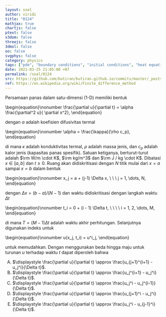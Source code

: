 ```yaml
---
layout: soal
author: viridi
title: "0124"
mathjax: true
chartjs: false
ptext: false
x3dom: false
threejs: false
3dmol: false
oo: false
svgphys: false
category: physics
tags: ["pde", "boundary conditions", "initial conditions", "heat equation", "fi3201", "2020-1"]
date: 2021-03-25 21:05:00 +07
permalink: /soal/0124
src: https://github.com/butiran/butiran.github.io/commits/master/_posts/soal/12/2021-03-25-pde-bc-ic-4.md
ref: https://en.wikipedia.org/wiki/Finite_difference_method
---
```

Persamaan panas dalam satu-dimensi (1-D) memiliki bentuk

\begin{equation}\nonumber
\frac{\partial u}{\partial t} = \alpha \frac{\partial^2 u}{ \partial x^2},
\end{equation}

dengan $\alpha$ adalah koefisien difusivitas termal

\begin{equation}\nonumber
\alpha = \frac{\kappa}{\rho c_p},
\end{equation}

di mana $\kappa$ adalah konduktivitas termal, $\rho$ adalah massa jenis, dan $c_p$ adalah kalor jenis (kapasitas panas spesifik). Satuan ketiganya, berturut-turut adalah $\rm W/m \cdot K$, $\rm kg/m^3$ dan $\rm J / kg \cdot K$. Dibatasi $x \in [a, b]$ dan $t \ge 0$. Ruang akan didiskritisasi dengan $N$ titik mulai dari $x = a$ sampai $x = b$ dalam bentuk

\begin{equation}\nonumber
x_j = a + (j-1) \Delta x, \ \ \ j = 1, \dots, N,
\end{equation}

dengan $\Delta x = (b-a)/(N-1)$ dan waktu didiskritisasi dengan langkah waktu $\Delta t$

\begin{equation}\nonumber
t_i = 0 + (i - 1) \Delta t, \ \ \ \ i = 1, 2, \dots, M,
\end{equation}

di mana $T = (M-1) \Delta t$ adalah waktu akhir perhitungan. Selanjutnya digunakan indeks untuk

\begin{equation}\nonumber
u(x_j, t_i) = u^i_j,
\end{equation}

untuk memudahkan. Dengan menggunakan beda hingga maju untuk turunan $u$ terhadap waktu $t$ dapat diperoleh bahwa

<ol type="A">
<li>$\displaystyle \frac{\partial u}{\partial t} \approx \frac{u_{j+1}^{i+1} - u_j^i}{\Delta t}$.
<li>$\displaystyle \frac{\partial u}{\partial t} \approx \frac{u_j^{i+1} - u_j^i}{\Delta t}$.
<li>$\displaystyle \frac{\partial u}{\partial t} \approx \frac{u_j^i - u_j^{i-1}}{\Delta t}$.
<li>$\displaystyle \frac{\partial u}{\partial t} \approx \frac{u_{j+1}^i - u_j^i}{\Delta t}$.
<li>$\displaystyle \frac{\partial u}{\partial t} \approx \frac{u_j^i - u_{j-1}^i}{\Delta t}$.
